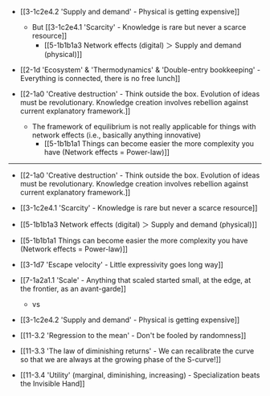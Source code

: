 - [[3-1c2e4.2 'Supply and demand' - Physical is getting expensive]]
	- But [[3-1c2e4.1 'Scarcity' - Knowledge is rare but never a scarce resource]]
		- [[5-1b1b1a3 Network effects (digital) ＞ Supply and demand (physical)]]

- [[2-1d 'Ecosystem' & 'Thermodynamics' & 'Double-entry bookkeeping' - Everything is connected, there is no free lunch]]

- [[2-1a0 'Creative destruction' - Think outside the box. Evolution of ideas must be revolutionary. Knowledge creation involves rebellion against current explanatory framework.]]
	- The framework of equilibrium is not really applicable for things with network effects (i.e., basically anything innovative)
		- [[5-1b1b1a1 Things can become easier the more complexity you have (Network effects = Power-law)]]

---
- [[2-1a0 'Creative destruction' - Think outside the box. Evolution of ideas must be revolutionary. Knowledge creation involves rebellion against current explanatory framework.]]
- [[3-1c2e4.1 'Scarcity' - Knowledge is rare but never a scarce resource]]
- [[5-1b1b1a3 Network effects (digital) ＞ Supply and demand (physical)]]
- [[5-1b1b1a1 Things can become easier the more complexity you have (Network effects = Power-law)]]
- [[3-1d7 'Escape velocity' - Little expressivity goes long way]]
- [[7-1a2a1.1 'Scale' - Anything that scaled started small, at the edge, at the frontier, as an avant-garde]]
	- vs
- [[3-1c2e4.2 'Supply and demand' - Physical is getting expensive]]
- [[11-3.2 'Regression to the mean' - Don't be fooled by randomness]]

- [[11-3.3 'The law of diminishing returns' - We can recalibrate the curve so that we are always at the growing phase of the S-curve!]]
- [[11-3.4 'Utility' (marginal, diminishing, increasing) - Specialization beats the Invisible Hand]]

